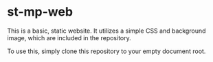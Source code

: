 # st-mp-web

This is a basic, static website.  It utilizes a simple CSS and background image, which are included in the repository.

To use this, simply clone this repository to your empty document root. 
